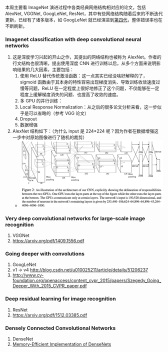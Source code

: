 本周主要看 ImageNet 演进过程中各类经典网络结构相对应的论文，包括 AlexNet, VGGNet, GoogLeNet, ResNet，其中有些网络结构随着后来的不断迭代更新，已经有了诸多版本，如 GoogLeNet 就已经演进到[第四代](http://arxiv.org/abs/1602.07261)，整体错误率也在不断刷新。

### Imagenet classification with deep convolutional neural networks

1. 这是深度学习兴起的开山之作，其提出的网络结构也被称为 AlexNet。作者的行文结构也很清晰，提出使用深度 CNN 进行训练以后，从多个方面来说明影响结果的几大因素，主要包括：
    1. 使用 ReLU 替代传统激活函数：这一点其实已经没啥好解释的了，sigmoid 函数由于其本身的特性容易出现梯度消失、导致训练收敛速度过慢等问题，ReLU 在一定程度上很好地修正了这个问题，不仅能够在一定程度上缓解梯度消失的问题、也提高了收敛的速度。
    2. 多 GPU 的并行训练：
    3. Local Response Normalization：从之后的很多论文分析来看，这一步似乎是可以省略的（参考 VGG 论文）
    4. Dropout
    5. 数据增强
2. AlexNet 结构如下：（为什么 input 是 224*224 呢？因为作者在数据增强这一步中对原始图像进行了随机的裁剪）
    - ![](imgs/alexnet.jpg)

### Very deep convolutional networks for large-scale image recognition

1. VGGNet
2. https://arxiv.org/pdf/1409.1556.pdf

### Going deeper with convolutions
1. GoogLeNet
2. v1 -> v4 <http://blog.csdn.net/u010025211/article/details/51206237>
3. <http://www.cv-foundation.org/openaccess/content_cvpr_2015/papers/Szegedy_Going_Deeper_With_2015_CVPR_paper.pdf>

### Deep residual learning for image recognition

1. ResNet
2. <https://arxiv.org/pdf/1512.03385.pdf>

### Densely Connected Convolutional Networks

1. DenseNet
2. [Memory-Efficient Implementation of DenseNets](https://arxiv.org/pdf/1707.06990.pdf)